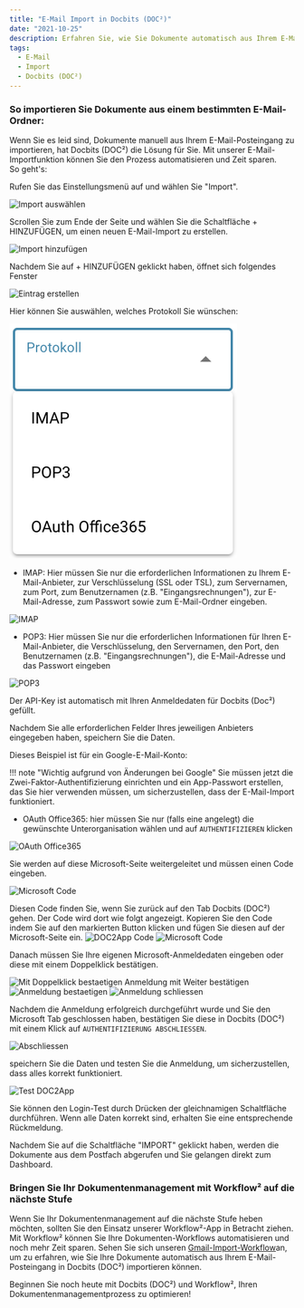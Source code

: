 ```yaml
---
title: "E-Mail Import in Docbits (DOC²)"
date: "2021-10-25"
description: Erfahren Sie, wie Sie Dokumente automatisch aus Ihrem E-Mail-Posteingang in Docbits (DOC²) importieren können.
tags:
  - E-Mail
  - Import
  - Docbits (DOC²)
---
```


### So importieren Sie Dokumente aus einem bestimmten E-Mail-Ordner:

Wenn Sie es leid sind, Dokumente manuell aus Ihrem E-Mail-Posteingang zu importieren, hat Docbits (DOC²) die Lösung für Sie. Mit unserer E-Mail-Importfunktion können Sie den Prozess automatisieren und Zeit sparen.<br> So geht's:

Rufen Sie das Einstellungsmenü auf und wählen Sie "Import".

![Import auswählen](/_images/docbits/import/Einstellungen_Import.png "Import auswählen")

Scrollen Sie zum Ende der Seite und wählen Sie die Schaltfläche + HINZUFÜGEN, um einen neuen E-Mail-Import zu erstellen.

![Import hinzufügen](/_images/docbits/import/Email-Import-hinzufuegen.png "Import hinzufügen")

Nachdem Sie auf + HINZUFÜGEN geklickt haben, öffnet sich folgendes Fenster

![Eintrag erstellen](/_images/docbits/import/Email-neuen-eintrag-erstellen.png "Eintrag erstellen")

Hier können Sie auswählen, welches Protokoll Sie wünschen:

![Protokoll](docs/de/_images/docbits/import/Email-Protokoll.png "Protokoll")

* IMAP: Hier müssen Sie nur die erforderlichen Informationen zu Ihrem E-Mail-Anbieter, zur Verschlüsselung (SSL oder TSL), zum Servernamen, zum Port, zum Benutzernamen (z.B. "Eingangsrechnungen"), zur E-Mail-Adresse, zum Passwort sowie zum E-Mail-Ordner eingeben.

![IMAP](/_images/docbits/import/Email-Protokoll-IMAP.png "IMAP")

* POP3: Hier müssen Sie nur die erforderlichen Informationen für Ihren E-Mail-Anbieter, die Verschlüsselung, den Servernamen, den Port, den Benutzernamen (z.B. "Eingangsrechnungen"), die E-Mail-Adresse und das Passwort eingeben

![POP3](/_images/docbits/import/Email-Protokoll-POP3.png "POP3")


Der API-Key ist automatisch mit Ihren Anmeldedaten für Docbits (Doc²) gefüllt. 

Nachdem Sie alle erforderlichen Felder Ihres jeweiligen Anbieters eingegeben haben, speichern Sie die Daten.

Dieses Beispiel ist für ein Google-E-Mail-Konto:

!!! note "Wichtig aufgrund von Änderungen bei Google"
		Sie müssen jetzt die Zwei-Faktor-Authentifizierung einrichten und ein App-Passwort erstellen, das Sie hier verwenden müssen, um sicherzustellen, dass der E-Mail-Import funktioniert.


* OAuth Office365: hier müssen Sie nur (falls eine angelegt) die gewünschte Unterorganisation wählen und auf `AUTHENTIFIZIEREN` klicken

![OAuth Office365](/_images/docbits/import/Email-Protokoll-OAuthOffice365.png "OAuth Office365")

Sie werden auf diese Microsoft-Seite weitergeleitet und müssen einen Code eingeben.

![Microsoft Code](/_images/docbits/import/Microsoft-Code-eingeben.png "Microsoft Code")

Diesen Code finden Sie, wenn Sie zurück auf den Tab Docbits (DOC²) gehen. Der Code wird dort wie folgt angezeigt. Kopieren Sie den Code indem Sie auf den markierten Button klicken und fügen Sie diesen auf der Microsoft-Seite ein. 
![DOC2App Code](/_images/docbits/import/Microsoft-Authentifizierungscode-kopieren.png "DOC2App Code")
![Microsoft Code](/_images/docbits/import/Microsoft-Code-einfuegen.png "Microsoft Code")


Danach müssen Sie Ihre eigenen Microsoft-Anmeldedaten eingeben oder diese mit einem Doppelklick bestätigen.

![Mit Doppelklick bestaetigen](/_images/docbits/import/Microsoft-Email-mit-Doppelklick-bestaetigen.png "Mit Doppelklick bestaetigen")
Anmeldung mit Weiter bestätigen
![Anmeldung bestaetigen](/_images/docbits/import/Mircosoft-DOC2App-Email-Import-anmelden.png "Anmeldung bestaetigen")
![Anmeldung schliessen](/_images/docbits/import/Microsoft-DOC2App-Email-Import-Anmelderbestaetigung.png "Anmeldung schliessen")

Nachdem die Anmeldung erfolgreich durchgeführt wurde und Sie den Microsoft Tab geschlossen haben, bestätigen Sie diese in Docbits (DOC²) mit einem Klick auf `AUTHENTIFIZIERUNG ABSCHLIESSEN`. 

![Abschliessen](/_images/docbits/import/DOC2App-Authentifizierung-abschliessen.png "Abschliessen")

speichern Sie die Daten und testen Sie die Anmeldung, um sicherzustellen, dass alles korrekt funktioniert.

![Test DOC2App](/_images/docbits/import/Microsoft-DOC2App-Email-Import-Anmelderbestaetigung.png "ATest DOC2App")






Sie können den Login-Test durch Drücken der gleichnamigen Schaltfläche durchführen. Wenn alle Daten korrekt sind, erhalten Sie eine entsprechende Rückmeldung.



Nachdem Sie auf die Schaltfläche "IMPORT" geklickt haben, werden die Dokumente aus dem Postfach abgerufen und Sie gelangen direkt zum Dashboard.


### Bringen Sie Ihr Dokumentenmanagement mit Workflow² auf die nächste Stufe

Wenn Sie Ihr Dokumentenmanagement auf die nächste Stufe heben möchten, sollten Sie den Einsatz unserer Workflow²-App in Betracht ziehen. Mit Workflow² können Sie Ihre Dokumenten-Workflows automatisieren und noch mehr Zeit sparen. Sehen Sie sich unseren [Gmail-Import-Workflow](https://de.docs.fellowpro.com/example/gmail-import/)an, um zu erfahren, wie Sie Ihre Dokumente automatisch aus Ihrem E-Mail-Posteingang in Docbits (DOC²) importieren können.

Beginnen Sie noch heute mit Docbits (DOC²) und Workflow², Ihren Dokumentenmanagementprozess zu optimieren!

